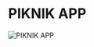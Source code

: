 # PIKNIK APP

![PIKNIK APP](https://github.com/alfendio/PIKNIK-APP/assets/73519055/a5ff60e4-c063-4800-ae85-cd9862178535)

